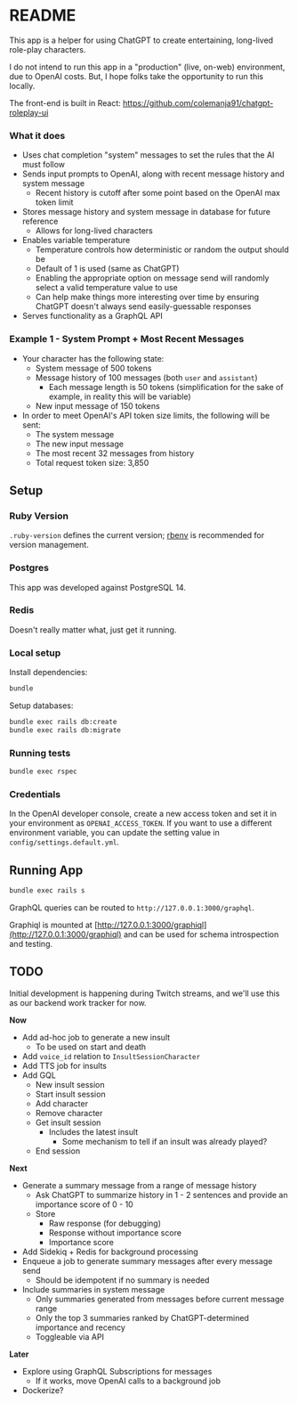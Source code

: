 # README

This app is a helper for using ChatGPT to create entertaining, long-lived role-play characters. 

I do not intend to run this app in a "production" (live, on-web) environment, due to OpenAI costs. But, I hope folks
take the opportunity to run this locally.

The front-end is built in React: https://github.com/colemanja91/chatgpt-roleplay-ui


### What it does

* Uses chat completion "system" messages to set the rules that the AI must follow
* Sends input prompts to OpenAI, along with recent message history and system message
  * Recent history is cutoff after some point based on the OpenAI max token limit
* Stores message history and system message in database for future reference
  * Allows for long-lived characters
* Enables variable temperature
  * Temperature controls how deterministic or random the output should be
  * Default of 1 is used (same as ChatGPT)
  * Enabling the appropriate option on message send will randomly select a valid temperature value to use
  * Can help make things more interesting over time by ensuring ChatGPT doesn't always send easily-guessable responses
* Serves functionality as a GraphQL API

### Example 1 - System Prompt + Most Recent Messages

* Your character has the following state:
  * System message of 500 tokens
  * Message history of 100 messages (both `user` and `assistant`)
    * Each message length is 50 tokens (simplification for the sake of example, in reality this will be variable)
  * New input message of 150 tokens
* In order to meet OpenAI's API token size limits, the following will be sent:
  * The system message
  * The new input message
  * The most recent 32 messages from history
  * Total request token size: 3,850

## Setup

### Ruby Version

`.ruby-version` defines the current version; [rbenv](https://github.com/rbenv/rbenv) is recommended for version management.

### Postgres

This app was developed against PostgreSQL 14.

### Redis

Doesn't really matter what, just get it running.

### Local setup

Install dependencies:

```sh
bundle
```

Setup databases:

```sh
bundle exec rails db:create
bundle exec rails db:migrate
```

### Running tests

```sh
bundle exec rspec
```

### Credentials

In the OpenAI developer console, create a new access token and set it in your environment as `OPENAI_ACCESS_TOKEN`.
If you want to use a different environment variable, you can update the setting value in `config/settings.default.yml`.

## Running App

```sh
bundle exec rails s
```

GraphQL queries can be routed to `http://127.0.0.1:3000/graphql`. 

Graphiql is mounted at [http://127.0.0.1:3000/graphiql](http://127.0.0.1:3000/graphiql) and can be used for schema introspection and testing.

## TODO

Initial development is happening during Twitch streams, and we'll use this as our backend work tracker for now.

**Now**

* Add ad-hoc job to generate a new insult
  * To be used on start and death
* Add `voice_id` relation to `InsultSessionCharacter`
* Add TTS job for insults
* Add GQL
  * New insult session
  * Start insult session
  * Add character
  * Remove character
  * Get insult session
    * Includes the latest insult
      * Some mechanism to tell if an insult was already played?
  * End session

**Next**

* Generate a summary message from a range of message history
  * Ask ChatGPT to summarize history in 1 - 2 sentences and provide an importance score of 0 - 10
  * Store
    * Raw response (for debugging)
    * Response without importance score
    * Importance score
* Add Sidekiq + Redis for background processing
* Enqueue a job to generate summary messages after every message send
  * Should be idempotent if no summary is needed
* Include summaries in system message
  * Only summaries generated from messages before current message range
  * Only the top 3 summaries ranked by ChatGPT-determined importance and recency
  * Toggleable via API

**Later**

* Explore using GraphQL Subscriptions for messages
  * If it works, move OpenAI calls to a background job
* Dockerize?

